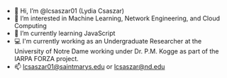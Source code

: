 - 👋 Hi, I’m @lcsaszar01 (Lydia Csaszar)
- 👀 I’m interested in Machine Learning, Network Engineering, and Cloud Computing
- 🌱 I’m currently learning JavaScript
- 💻 I'm currently working as an Undergraduate Researcher at the University of Notre Dame working under Dr. P.M. Kogge as part of the IARPA FORZA project. 
- 📫 lcsaszar01@saintmarys.edu or lcsaszar@nd.edu

<!---
lcsaszar01/lcsaszar01 is a ✨ special ✨ repository because its `README.md` (this file) appears on your GitHub profile.
You can click the Preview link to take a look at your changes.
--->
